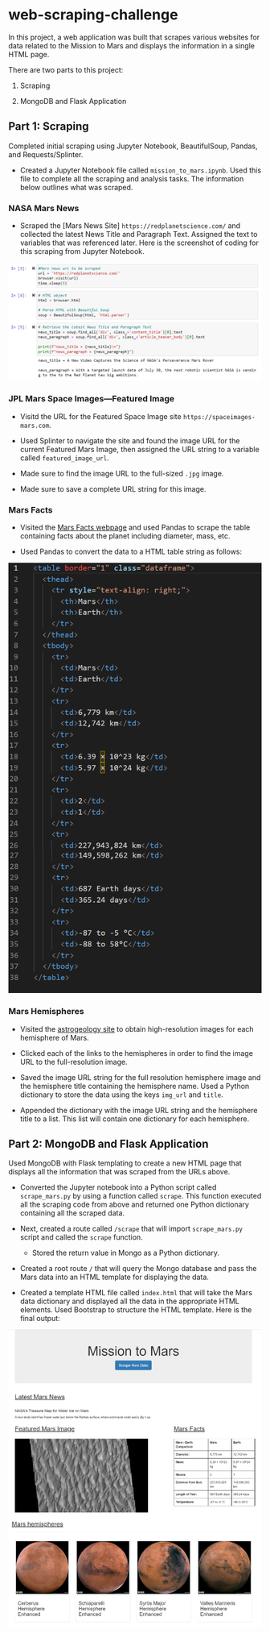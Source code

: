 # web-scraping-challenge

In this project, a web application was built that scrapes various websites for data related to the Mission to Mars and displays the information in a single HTML page. 

There are two parts to this project: 

1. Scraping 

2. MongoDB and Flask Application

## Part  1: Scraping

Completed initial scraping using Jupyter Notebook, BeautifulSoup, Pandas, and Requests/Splinter.

* Created a Jupyter Notebook file called `mission_to_mars.ipynb`. Used this file to complete all the scraping and analysis tasks. The information below outlines what was scraped.

### NASA Mars News

* Scraped the [Mars News Site] `https://redplanetscience.com/` and collected the latest News Title and Paragraph Text. Assigned the text to variables that was referenced later.
Here is the screenshot of coding for this scraping from Jupyter Notebook.

![Mars_News.png](Missions_to_Mars/images/mars_news.png)

### JPL Mars Space Images—Featured Image

* Visitd the URL for the Featured Space Image site `https://spaceimages-mars.com`.

* Used Splinter to navigate the site and found the image URL for the current Featured Mars Image, then assigned the URL string to a variable called `featured_image_url`.

* Made sure to find the image URL to the full-sized `.jpg` image.

* Made sure to save a complete URL string for this image.

### Mars Facts

* Visited the [Mars Facts webpage](https://galaxyfacts-mars.com) and used Pandas to scrape the table containing facts about the planet including diameter, mass, etc.

* Used Pandas to convert the data to a HTML table string as follows:

![Mars_facts.png](Missions_to_Mars/images/marsfacts.png)

### Mars Hemispheres

* Visited the [astrogeology site](https://marshemispheres.com/) to obtain high-resolution images for each hemisphere of Mars.

* Clicked each of the links to the hemispheres in order to find the image URL to the full-resolution image.

* Saved the image URL string for the full resolution hemisphere image and the hemisphere title containing the hemisphere name. Used a Python dictionary to store the data using the keys `img_url` and `title`.

* Appended the dictionary with the image URL string and the hemisphere title to a list. This list will contain one dictionary for each hemisphere.


## Part 2: MongoDB and Flask Application

Used MongoDB with Flask templating to create a new HTML page that displays all the information that was scraped from the URLs above.

* Converted the Jupyter notebook into a Python script called `scrape_mars.py` by using a function called `scrape`. This function executed all the scraping code from above and returned one Python dictionary containing all the scraped data.

* Next, created a route called `/scrape` that will import `scrape_mars.py` script and called the `scrape` function.

  * Stored the return value in Mongo as a Python dictionary.

* Created a root route `/` that will query the Mongo database and pass the Mars data into an HTML template for displaying the data.

* Created a template HTML file called `index.html` that will take the Mars data dictionary and displayed all the data in the appropriate HTML elements. Used Bootstrap to structure the HTML template. Here is the final output:

![final_app.png](Missions_to_Mars/images/Final_app.png)

